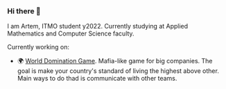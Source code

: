 ### Hi there 👋

I am Artem, ITMO student y2022. Currently studying at Applied Mathematics and Computer Science faculty.

Currently working on:
* 🌍 [World Domination Game](https://github.com/CheckSelfy/discord-world-domination). Mafia-like game for big companies. The goal is make your country's standard of living the highest above other. Main ways to do thad is communicate with other teams.  

<!--
**CheckSelfy/CheckSelfy** is a ✨ _special_ ✨ repository because its `README.md` (this file) appears on your GitHub profile.

Here are some ideas to get you started:

- 🔭 I’m currently working on ...
- 🌱 I’m currently learning ...
- 👯 I’m looking to collaborate on ...
- 🤔 I’m looking for help with ...
- 💬 Ask me about ...
- 📫 How to reach me: ...
- 😄 Pronouns: ...
- ⚡ Fun fact: ...
-->
